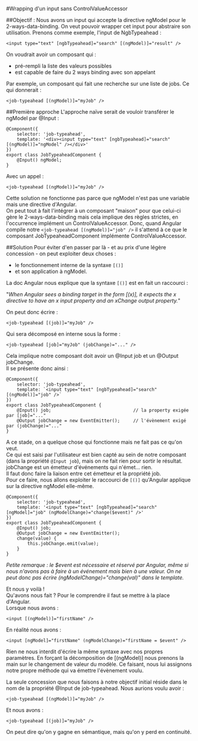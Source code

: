#Wrapping d'un input sans ControlValueAccessor

##Objectif : 
Nous avons un input qui accepte la directive ngModel pour le 2-ways-data-binding. 
On veut pouvoir wrapper cet input pour abstraire son utilisation.
Prenons comme exemple, l'input de NgbTypeahead : 

    <input type="text" [ngbTypeahead]="search" [(ngModel)]="result" />

 On voudrait avoir un composant qui :
 * pré-rempli la liste des valeurs possibles
 * est capable de faire du 2 ways binding avec son appelant

Par exemple, un composant qui fait une recherche sur une liste de jobs. Ce qui donnerait : 
   
    <job-typeahead [(ngModel)]="myJob" />

##Première approche
L'approche naïve serait de vouloir transférer le ngModel par @Input :

    @Component({
        selector: 'job-typeahead',
        template: '<div><input type="text" [ngbTypeahead]="search" [(ngModel)]="ngModel" /></div>'
    })
    export class JobTypeaheadComponent {
        @Input() ngModel;
    }

Avec un appel : 

    <job-typeahead [(ngModel)]="myJob" />

Cette solution ne fonctionne pas parce que ngModel n'est pas une variable mais une directive d'Angular.  
On peut tout à fait l'intégrer à un composant "maison" pour que celui-ci gère le 2-ways-data-binding mais cela implique des règles strictes, en l'occurrence implément un ControlValueAccessor.
Donc, quand Angular compile notre `<job-typeahead [(ngModel)]="job" />` il s'attend à ce que le composant JobTypeaheadComponent implémente ControlValueAccessor.

##Solution
Pour éviter d'en passer par là - et au prix d'une légère concession - on peut exploiter deux choses : 
 * le fonctionnement interne de la syntaxe `[()]`
 * et son  application à ngModel.

La doc Angular nous explique que la syntaxe `[()]` est en fait un raccourci : 

"_When Angular sees a binding target in the form [(x)], it expects the x directive to have an x input property and an xChange output property._"  

On peut donc écrire : 

    <job-typeahead [(job)]="myJob" />

Qui sera décomposé en interne sous la forme :

    <job-typeahead [job]="myJob" (jobChange)="..." />

Cela implique notre composant doit avoir un @Input job et un @Output jobChange.  
Il se présente donc ainsi : 

    @Component({
        selector: 'job-typeahead',
        template: `<input type="text" [ngbTypeahead]="search" [(ngModel)]="job" />`
    })
    export class JobTypeaheadComponent {
        @Input() job;                               // la property exigée par [job]="..."
        @Output jobChange = new EventEmitter();     // l'évènement exigé par (jobChange)="..."        
    }

A ce stade, on a quelque chose qui fonctionne mais ne fait pas ce qu'on veut.  
Ce qui est saisi par l'utilisateur est bien capté au sein de notre composant (dans la propriété `@Input job`), mais on ne fait rien pour sortir le résultat. jobChange est un émetteur d'événements qui n'émet... rien.  
Il faut donc faire la liaison entre cet émetteur et la propriété job.  
Pour ce faire, nous allons exploiter le raccourci de `[()]` qu'Angular applique sur la directive ngModel elle-même.

    @Component({
        selector: 'job-typeahead',
        template: '<input type="text" [ngbTypeahead]="search" [ngModel]="job" (ngModelChange)="change($event)" />'
    })
    export class JobTypeaheadComponent {
        @Input() job;
        @Output jobChange = new EventEmitter();
        change(value) {
            this.jobChange.emit(value);
        }
    }

_Petite remarque : le $event est nécessaire et réservé par Angular, même si nous n'avons pas à faire à un événement mais bien à une valeur. On ne peut donc pas écrire (ngModelChange)="change(val)" dans le template._  

Et nous y voilà !  
Qu'avons nous fait ? Pour le comprendre il faut se mettre à la place d'Angular.  
Lorsque nous avons :

    <input [(ngModel)]="firstName" />

En réalité nous avons : 

    <input [ngModel]="firstName" (ngModelChange)="firstName = $event" />

Rien ne nous interdit d'écrire la même syntaxe avec nos propres paramètres. En forçant la décomposition de [(ngModel)] nous prenons la main sur le changement de valeur du modèle. Ce faisant, nous lui assignons notre propre méthode qui va émettre l'évènement voulu.  

La seule concession que nous faisons à notre objectif initial réside dans le nom de la propriété @Input de job-typeahead. Nous aurions voulu avoir :

    <job-typeahead [(ngModel)]="myJob" />

Et nous avons :

    <job-typeahead [(job)]="myJob" />

On peut dire qu'on y gagne en sémantique, mais qu'on y perd en continuité.